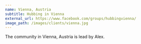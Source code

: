 ```yaml
---
name: Vienna, Austria
subtitle: Hubbing in Vienna
external_url: https://www.facebook.com/groups/hubbingvienna/
image_path: /images/clients/vienna.jpg
---
```


The community in Vienna, Austria is lead by Alex.
